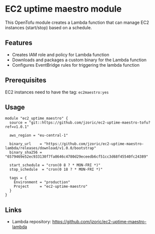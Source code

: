 # EC2 uptime maestro module

This OpenTofu module creates a Lambda function that can manage EC2 instances (start/stop) based on a schedule.

## Features

- Creates IAM role and policy for Lambda function
- Downloads and packages a custom binary for the Lambda function
- Configures EventBridge rules for triggering the lambda function

## Prerequisites

EC2 instances need to have the tag: `ec2maestro:yes`

## Usage

```hcl
module "ec2_uptime_maestro" {
  source = "git::https://github.com/jzoric/ec2-uptime-maestro-tofu?ref=v1.0.1"

  aws_region = "eu-central-1"

  binary_url    = "https://github.com/jzoric/ec2-uptime-maestro-lambda/releases/download/v1.0.0/bootstrap"
  binary_sha256 = "6579469e52ec933130f7fa8646c4780d29eceedb6cf51cc3d68f45540fc24389"

  start_schedule = "cron(0 8 ? * MON-FRI *)"
  stop_schedule  = "cron(0 18 ? * MON-FRI *)"

  tags = {
    Environment = "production"
    Project     = "ec2-uptime-maestro"
  }
}
```

## Links

- Lambda repository: https://github.com/jzoric/ec2-uptime-maestro-lambda
